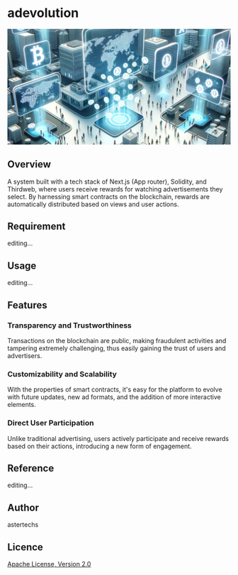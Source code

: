 # adevolution
<img src="https://github.com/astertechs-dev/adevolution/blob/main/public/images/adevolution.png" alt="image">

## Overview
A system built with a tech stack of Next.js (App router), Solidity, and Thirdweb, 
where users receive rewards for watching advertisements they select.
By harnessing smart contracts on the blockchain, rewards are automatically distributed based on views and user actions.

## Requirement
editing...

## Usage
editing...

## Features
### Transparency and Trustworthiness
Transactions on the blockchain are public, making fraudulent activities and tampering extremely challenging, thus easily gaining the trust of users and advertisers. 

### Customizability and Scalability
With the properties of smart contracts, it's easy for the platform to evolve with future updates, new ad formats, and the addition of more interactive elements.

### Direct User Participation
Unlike traditional advertising, users actively participate and receive rewards based on their actions, introducing a new form of engagement.

## Reference
editing...

## Author
astertechs

## Licence
[Apache License, Version 2.0](https://www.apache.org/licenses/LICENSE-2.0)